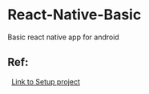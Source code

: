 # React-Native-Basic
Basic react native app for android 

   ## Ref: 
 
   [Link to Setup project](https://facebook.github.io/react-native/docs/getting-started.html)

